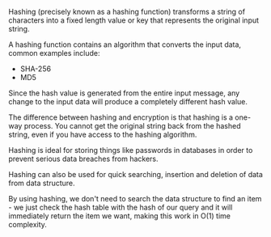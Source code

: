 Hashing (precisely known as a hashing function) transforms a string of characters into a fixed length value or key that represents the original input string.

A hashing function contains an algorithm that converts the input data, common examples include:
- SHA-256
- MD5

Since the hash value is generated from the entire input message, any change to the input data will produce a completely different hash value.

The difference between hashing and encryption is that hashing is a one-way process. You cannot get the original string back from the hashed string, even if you have access to the hashing algorithm.

Hashing is ideal for storing things like passwords in databases in order to prevent serious data breaches from hackers. 

Hashing can also be used for quick searching, insertion and deletion of data from data structure.

By using hashing, we don't need to search the data structure to find an item - we just check the hash table with the hash of our query and it will immediately return the item we want, making this work in O(1) time complexity.
